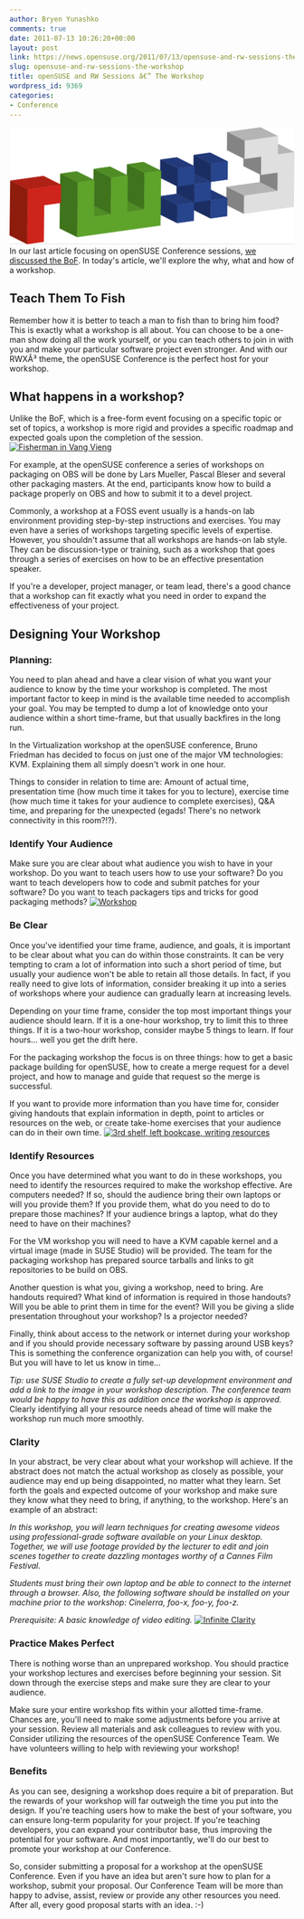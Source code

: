```yaml
---
author: Bryen Yunashko
comments: true
date: 2011-07-13 10:26:20+00:00
layout: post
link: https://news.opensuse.org/2011/07/13/opensuse-and-rw-sessions-the-workshop/
slug: opensuse-and-rw-sessions-the-workshop
title: openSUSE and RW Sessions â€” The Workshop
wordpress_id: 9369
categories:
- Conference
---
```


[![rwx3 logo](/wp-content/uploads/2011/07/rwx3b.png)](http://news.opensuse.org/2011/07/13/opensuse-and-rw-sessions-the-workshop/rwx3b/)
In our last article focusing on openSUSE Conference sessions, [we discussed the BoF](http://news.opensuse.org/2011/06/14/opensuse-conference-and-rw-sessions-the-bof/).  In today's article, we'll explore the why, what and how of a workshop.


## Teach Them To Fish


Remember how it is better to teach a man to fish than to bring him food?  This is exactly what a workshop is all about.  You can choose to be a one-man show doing all the work yourself, or you can teach others to join in with you and make your particular software project even stronger. And with our RWXÂ³ theme, the openSUSE Conference is the perfect host for your workshop.

<!-- more -->


## What happens in a workshop?


Unlike the BoF, which is a free-form event focusing on a specific topic or set of topics, a workshop is more rigid and provides a specific roadmap and expected goals upon the completion of the session.
[![Fisherman in Vang Vieng](http://farm4.static.flickr.com/3629/3380846039_2f6eb6ca5e.jpg)](http://www.flickr.com/photos/christianhaugen/3380846039/)

For example, at the openSUSE conference a series of workshops on packaging on OBS will be done by Lars Mueller, Pascal Bleser and several other packaging masters. At the end, participants know how to build a package properly on OBS and how to submit it to a devel project.

Commonly, a workshop at a FOSS event usually is a hands-on lab environment providing step-by-step instructions and exercises.  You may even have a series of workshops targeting specific levels of expertise.  However, you shouldn't assume that all workshops are hands-on lab style.  They can be discussion-type or training, such as a workshop that goes through a series of exercises on how to be an effective presentation speaker.

If you're a developer, project manager, or team lead, there's a good chance that a workshop can fit exactly what you need in order to expand the effectiveness of your project.


## Designing Your Workshop




### Planning:


You need to plan ahead and have a clear vision of what you want your audience to know by the time your workshop is completed.  The most important factor to keep in mind is the available time needed to accomplish your goal.  You may be tempted to dump a lot of knowledge onto your audience within a short time-frame, but that usually backfires in the long run.

In the Virtualization workshop at the openSUSE conference, Bruno Friedman has decided to focus on just one of the major VM technologies: KVM. Explaining them all simply doesn't work in one hour.

Things to consider in relation to time are: Amount of actual time, presentation time (how much time it takes for you to lecture), exercise time (how much time it takes for your audience to complete exercises), Q&A time, and preparing for the unexpected (egads! There's no network connectivity in this room?!?).


### Identify Your Audience


Make sure you are clear about what audience you wish to have in your workshop.  Do you want to teach users how to use your software?  Do you want to teach developers how to code and submit patches for your software?  Do you want to teach packagers tips and tricks for good packaging methods?
[![Workshop](http://farm3.static.flickr.com/2612/3692413196_3f0c97c1bf_m.jpg)](http://www.flickr.com/photos/catzrule/3692413196/)


### Be Clear


Once you've identified your time frame, audience, and goals, it is important to be clear about what you can do within those constraints.   It can be very tempting to cram a lot of information into such a short period of time, but usually your audience won't be able to retain all those details.  In fact, if you really need to give lots of information, consider breaking it up into a series of workshops where your audience can gradually learn at increasing levels.

Depending on your time frame, consider the top most important things your audience should learn.  If it is a one-hour workshop, try to limit this to three things.  If it is a two-hour workshop, consider maybe 5 things to learn.  If four hours... well you get the drift here.

For the packaging workshop the focus is on three things: how to get a basic package building for openSUSE, how to create a merge request for a devel project, and how to manage and guide that request so the merge is successful.

If you want to provide more information than you have time for, consider giving handouts that explain information in depth, point to articles or resources on the web, or create take-home exercises that your audience can do in their own time.
[![3rd shelf, left bookcase, writing resources](http://farm5.static.flickr.com/4002/4589560952_c3fcc4b575_m.jpg)](http://www.flickr.com/photos/36169896@N00/4589560952/)


### Identify Resources


Once you have determined what you want to do in these workshops, you need to identify the resources required to make the workshop effective.  Are computers needed?  If so, should the audience bring their own laptops or will you provide them?  If you provide them, what do you need to do to prepare those machines?  If your audience brings a laptop, what do they need to have on their machines?

For the VM workshop you will need to have a KVM capable kernel and a virtual image (made in SUSE Studio) will be provided. The team for the packaging workshop has prepared source tarballs and links to git repositories to be build on OBS.

Another question is what you, giving a workshop, need to bring. Are handouts required?  What kind of information is required in those handouts?  Will you be able to print them in time for the event?   Will you be giving a slide presentation throughout your workshop?  Is a projector needed?

Finally, think about access to the network or internet during your workshop and if you should provide necessary software by passing around USB keys? This is something the conference organization can help you with, of course! But you will have to let us know in time...


_Tip: use SUSE Studio to create a fully set-up development environment and add a link to the image in your workshop description. The conference team would be happy to have this as addition once the workshop is approved._
Clearly identifying all your resource needs ahead of time will make the workshop run much more smoothly.


### Clarity


In your abstract, be very clear about what your workshop will achieve.  If the abstract does not match the actual workshop as closely as possible, your audience may end up being disappointed, no matter what they learn.  Set forth the goals and expected outcome of your workshop and make sure they know what they need to bring, if anything, to the workshop.  Here's an example of an abstract:


_In this workshop, you will learn techniques for creating awesome videos using professional-grade software available on your Linux desktop.  Together, we will use footage provided by the lecturer to edit and join scenes together to create dazzling montages worthy of a Cannes Film Festival._

_Students must bring their own laptop and be able to connect to the internet through a browser.  Also, the following software should be installed on your machine prior to the workshop:  Cinelerra, foo-x, foo-y, foo-z._

_Prerequisite:  A basic knowledge of video editing._
[![Infinite Clarity](http://farm5.static.flickr.com/4141/5409916350_3d88a8acab_m.jpg)](http://www.flickr.com/photos/ericleslie/5409916350/)


### Practice Makes Perfect


There is nothing worse than an unprepared workshop.  You should practice your workshop lectures and exercises before beginning your session.  Sit down through the exercise steps and make sure they are clear to your audience.

Make sure your entire workshop fits within your allotted time-frame.  Chances are, you'll need to make some adjustments before you arrive at your session. Review all materials and ask colleagues to review with you. Consider utilizing the resources of the openSUSE Conference Team.  We have volunteers willing to help with reviewing your workshop!


### Benefits


As you can see, designing a workshop does require a bit of preparation. But the rewards of your workshop will far outweigh the time you put into the design.  If you're teaching users how to make the best of your software, you can ensure long-term popularity for your project.  If you're teaching developers, you can expand your contributor base, thus improving the potential for your software.  And most importantly, we'll do our best to promote your workshop at our Conference.

So, consider submitting a proposal for a workshop at the openSUSE Conference.  Even if you have an idea but aren't sure how to plan for a workshop, submit your proposal.  Our Conference Team will be more than happy to advise, assist, review or provide any other resources you need.  After all, every good proposal starts with an idea.  :-)
